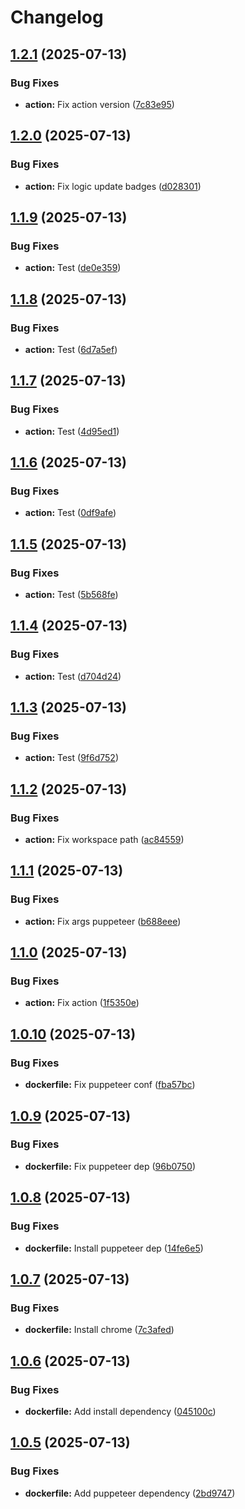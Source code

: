 # Changelog

## [1.2.1](https://github.com/hairbui76/credly-badges/compare/v1.2.0...v1.2.1) (2025-07-13)


### Bug Fixes

* **action:** Fix action version ([7c83e95](https://github.com/hairbui76/credly-badges/commit/7c83e9538749702c1994dea6f4aa6435d402b9f7))

## [1.2.0](https://github.com/hairbui76/credly-badges/compare/v1.1.9...v1.2.0) (2025-07-13)


### Bug Fixes

* **action:** Fix logic update badges ([d028301](https://github.com/hairbui76/credly-badges/commit/d0283018f81345d9117ad12f599d8df5adeca57d))

## [1.1.9](https://github.com/hairbui76/credly-badges/compare/v1.1.8...v1.1.9) (2025-07-13)


### Bug Fixes

* **action:** Test ([de0e359](https://github.com/hairbui76/credly-badges/commit/de0e3598106142b332e90a98f92e94b04352a3fe))

## [1.1.8](https://github.com/hairbui76/credly-badges/compare/v1.1.7...v1.1.8) (2025-07-13)


### Bug Fixes

* **action:** Test ([6d7a5ef](https://github.com/hairbui76/credly-badges/commit/6d7a5efd55f2b7a9761b74568a6ee1d9d1c945dc))

## [1.1.7](https://github.com/hairbui76/credly-badges/compare/v1.1.6...v1.1.7) (2025-07-13)


### Bug Fixes

* **action:** Test ([4d95ed1](https://github.com/hairbui76/credly-badges/commit/4d95ed1e7cb8dd02c86b5987f475b5eb1885351a))

## [1.1.6](https://github.com/hairbui76/credly-badges/compare/v1.1.5...v1.1.6) (2025-07-13)


### Bug Fixes

* **action:** Test ([0df9afe](https://github.com/hairbui76/credly-badges/commit/0df9afe8e68468c13059635dd6b41f2e7bab16f2))

## [1.1.5](https://github.com/hairbui76/credly-badges/compare/v1.1.4...v1.1.5) (2025-07-13)


### Bug Fixes

* **action:** Test ([5b568fe](https://github.com/hairbui76/credly-badges/commit/5b568fe266b18efff7cc42602887dc15a9cf6704))

## [1.1.4](https://github.com/hairbui76/credly-badges/compare/v1.1.3...v1.1.4) (2025-07-13)


### Bug Fixes

* **action:** Test ([d704d24](https://github.com/hairbui76/credly-badges/commit/d704d24593ab99e32a3be776aa2381eda64e6e50))

## [1.1.3](https://github.com/hairbui76/credly-badges/compare/v1.1.2...v1.1.3) (2025-07-13)


### Bug Fixes

* **action:** Test ([9f6d752](https://github.com/hairbui76/credly-badges/commit/9f6d752d9b8828c90be5c9c278dc809dd9b92acb))

## [1.1.2](https://github.com/hairbui76/credly-badges/compare/v1.1.1...v1.1.2) (2025-07-13)


### Bug Fixes

* **action:** Fix workspace path ([ac84559](https://github.com/hairbui76/credly-badges/commit/ac84559849253427085029d7d6a5d943517dd2d2))

## [1.1.1](https://github.com/hairbui76/credly-badges/compare/v1.1.0...v1.1.1) (2025-07-13)


### Bug Fixes

* **action:** Fix args puppeteer ([b688eee](https://github.com/hairbui76/credly-badges/commit/b688eeecf4053dab180ab99deec6e5ed734c5c71))

## [1.1.0](https://github.com/hairbui76/credly-badges/compare/v1.0.10...v1.1.0) (2025-07-13)


### Bug Fixes

* **action:** Fix action ([1f5350e](https://github.com/hairbui76/credly-badges/commit/1f5350e600ac77327c8b1345daccd441c82a71a8))

## [1.0.10](https://github.com/hairbui76/credly-badges/compare/v1.0.9...v1.0.10) (2025-07-13)


### Bug Fixes

* **dockerfile:** Fix puppeteer conf ([fba57bc](https://github.com/hairbui76/credly-badges/commit/fba57bceff06f001d87ac8db287cbeb252405e83))

## [1.0.9](https://github.com/hairbui76/credly-badges/compare/v1.0.8...v1.0.9) (2025-07-13)


### Bug Fixes

* **dockerfile:** Fix puppeteer dep ([96b0750](https://github.com/hairbui76/credly-badges/commit/96b0750fd0f5df8a7e5e9f8d66b1548d231ef004))

## [1.0.8](https://github.com/hairbui76/credly-badges/compare/v1.0.7...v1.0.8) (2025-07-13)


### Bug Fixes

* **dockerfile:** Install puppeteer dep ([14fe6e5](https://github.com/hairbui76/credly-badges/commit/14fe6e5a5bb28e8619dc0f5647da692e28a01099))

## [1.0.7](https://github.com/hairbui76/credly-badges/compare/v1.0.6...v1.0.7) (2025-07-13)


### Bug Fixes

* **dockerfile:** Install chrome ([7c3afed](https://github.com/hairbui76/credly-badges/commit/7c3afed203921c78d82d6586d6b7554e37f84f2c))

## [1.0.6](https://github.com/hairbui76/credly-badges/compare/v1.0.5...v1.0.6) (2025-07-13)


### Bug Fixes

* **dockerfile:** Add install dependency ([045100c](https://github.com/hairbui76/credly-badges/commit/045100c58c73bb042f141351d12ee193356187c8))

## [1.0.5](https://github.com/hairbui76/credly-badges/compare/v1.0.4...v1.0.5) (2025-07-13)


### Bug Fixes

* **dockerfile:** Add puppeteer dependency ([2bd9747](https://github.com/hairbui76/credly-badges/commit/2bd9747610bc38c1c5e05c903fef963d479079d5))
